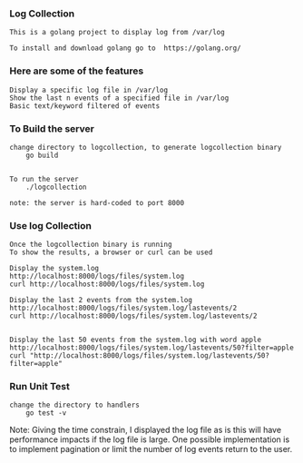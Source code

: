 ### Log Collection

    This is a golang project to display log from /var/log

    To install and download golang go to  https://golang.org/

### Here are some of the features
    Display a specific log file in /var/log
    Show the last n events of a specified file in /var/log
    Basic text/keyword filtered of events

### To Build the server
    
    change directory to logcollection, to generate logcollection binary
        go build
       

    To run the server
        ./logcollection

    note: the server is hard-coded to port 8000
### Use log Collection
    Once the logcollection binary is running
    To show the results, a browser or curl can be used

    Display the system.log
    http://localhost:8000/logs/files/system.log
    curl http://localhost:8000/logs/files/system.log
    
    Display the last 2 events from the system.log
    http://localhost:8000/logs/files/system.log/lastevents/2
    curl http://localhost:8000/logs/files/system.log/lastevents/2


    Display the last 50 events from the system.log with word apple 
    http://localhost:8000/logs/files/system.log/lastevents/50?filter=apple
    curl "http://localhost:8000/logs/files/system.log/lastevents/50?filter=apple"



### Run Unit Test

    change the directory to handlers
        go test -v 


Note:
   Giving the time constrain, I displayed the log file as is this will have performance impacts if the log file is large.  One possible implementation is to implement pagination or limit the number of log events return to the user. 